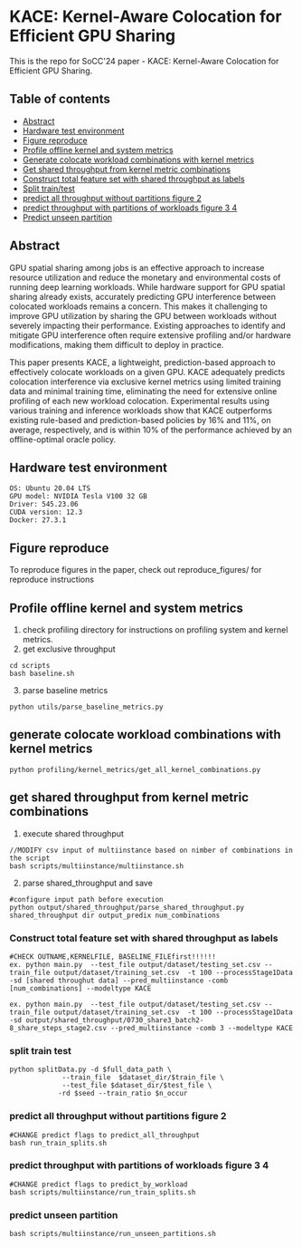 # KACE: Kernel-Aware Colocation for Efficient GPU Sharing
This is the repo for SoCC'24 paper - KACE: Kernel-Aware Colocation for Efficient GPU Sharing. 
## Table of contents 
- [Abstract](#abstract)
- [Hardware test environment](#hardware-test-environment)
- [Figure reproduce](#figure-reproduce)
- [Profile offline kernel and system metrics](#profile-offline-kernel-and-system-metrics)
- [Generate colocate workload combinations with kernel metrics](#generate-colocate-workload-combinations-with-kernel-metrics)
- [Get shared throughput from kernel metric combinations](#get-shared-throughput-from-kernel-metric-combinations)
- [Construct total feature set with shared throughput as labels](#construct-total-feature-set-with-shared-throughput-as-labels)
- [Split train/test](#split-train-test)
- [predict all throughput without partitions figure 2](#predict-all-throughput-without-partitions-figure-2)
- [predict throughput with partitions of workloads figure 3 4](#predict-throughput-with-partitions-of-workloads-figure-3-4)
- [Predict unseen partition](#predict-unseen-partition)
## Abstract
GPU spatial sharing among jobs is an effective approach to increase resource utilization and reduce the monetary and environmental costs of running deep learning workloads. While hardware support for GPU spatial sharing already exists, accurately predicting GPU interference between colocated workloads remains a concern. This makes it challenging to improve GPU utilization by sharing the GPU between workloads without severely impacting their performance. Existing approaches to identify and mitigate GPU interference often require extensive profiling and/or hardware modifications, making them difficult to deploy in practice.

This paper presents KACE, a lightweight, prediction-based approach to effectively colocate workloads on a given GPU. KACE adequately predicts colocation interference via exclusive kernel metrics using limited training data and minimal training time, eliminating the need for extensive online profiling of each new workload colocation. Experimental results using various training and inference workloads show that KACE outperforms existing rule-based and prediction-based policies by 16% and 11%, on average, respectively, and is within 10% of the performance achieved by an offline-optimal oracle policy.


## Hardware test environment
```
OS: Ubuntu 20.04 LTS
GPU model: NVIDIA Tesla V100 32 GB
Driver: 545.23.06
CUDA version: 12.3
Docker: 27.3.1
```

## Figure reproduce
To reproduce figures in the paper, check out reproduce_figures/ for reproduce instructions

## Profile offline kernel and system metrics
1. check profiling directory for instructions on profiling system and kernel metrics. 
2. get exclusive throughput
```
cd scripts
bash baseline.sh
```
3. parse baseline metrics
```
python utils/parse_baseline_metrics.py
```
## generate colocate workload combinations with kernel metrics

```
python profiling/kernel_metrics/get_all_kernel_combinations.py
```




## get shared throughput from kernel metric combinations
1. execute shared throughput 
```
//MODIFY csv input of multiinstance based on nimber of combinations in the script
bash scripts/multiinstance/multiinstance.sh
```
2. parse shared_throughput and save
```
#configure input path before execution
python output/shared_throughput/parse_shared_throughput.py shared_throughput dir output_predix num_combinations
```

### Construct total feature set with shared throughput as labels
```
#CHECK OUTNAME,KERNELFILE, BASELINE_FILEfirst!!!!!!
ex. python main.py  --test_file output/dataset/testing_set.csv --train_file output/dataset/training_set.csv  -t 100 --processStage1Data -sd [shared throughut data] --pred_multiinstance -comb [num_combinations] --modeltype KACE

ex. python main.py  --test_file output/dataset/testing_set.csv --train_file output/dataset/training_set.csv  -t 100 --processStage1Data -sd output/shared_throughput/0730_share3_batch2-8_share_steps_stage2.csv --pred_multiinstance -comb 3 --modeltype KACE
```

### split train test
```
python splitData.py -d $full_data_path \
             --train_file  $dataset_dir/$train_file \
             --test_file $dataset_dir/$test_file \
            -rd $seed --train_ratio $n_occur
```

### predict all throughput without partitions figure 2
```
#CHANGE predict flags to predict_all_throughput
bash run_train_splits.sh 
```
### predict throughput with partitions of workloads figure 3 4
```
#CHANGE predict flags to predict_by_workload
bash scripts/multiinstance/run_train_splits.sh 
```

### predict unseen partition
```
bash scripts/multiinstance/run_unseen_partitions.sh
```
